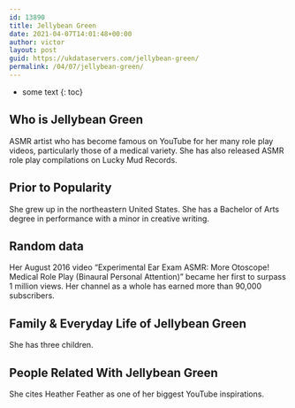 ```yaml
---
id: 13890
title: Jellybean Green
date: 2021-04-07T14:01:48+00:00
author: victor
layout: post
guid: https://ukdataservers.com/jellybean-green/
permalink: /04/07/jellybean-green/
---
```


* some text
{: toc}


## Who is Jellybean Green



ASMR artist who has become famous on YouTube for her many role play videos, particularly those of a medical variety. She has also released ASMR role play compilations on Lucky Mud Records.

                
                
                
## Prior to Popularity



She grew up in the northeastern United States. She has a Bachelor of Arts degree in performance with a minor in creative writing.

                
                
                
## Random data



Her August 2016 video &#8220;Experimental Ear Exam ASMR: More Otoscope! Medical Role Play (Binaural Personal Attention)&#8221; became her first to surpass 1 million views. Her channel as a whole has earned more than 90,000 subscribers. 

                
                
                
## Family & Everyday Life of Jellybean Green



She has three children.

                
                
                
## People Related With Jellybean Green



She cites Heather Feather as one of her biggest YouTube inspirations.

                
              
            
          
          
          